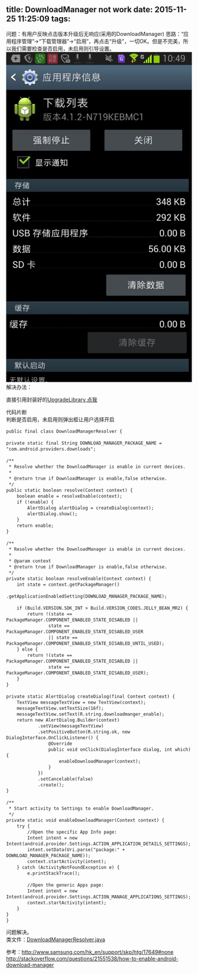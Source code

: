 title: DownloadManager not work
date: 2015-11-25 11:25:09
tags:
---
问题：有用户反映点击版本升级后无响应(采用的DownloadManager)
思路：“应用程序管理”->“下载管理器”->“启用”，再点击“升级”，一切OK。但是不完美，所以我们需要检查是否启用，未启用则引导设置。    
![](/css/images/20151125_DownloadMangerEnable.webp)  
解决办法：    
<!--more-->    
直接引用封装好的[UpgradeLibrary,点我](https://github.com/2tu/upgrade)

代码片断  
判断是否启用，未启用则弹出框让用户选择开启

	public final class DownloadManagerResolver {

    private static final String DOWNLOAD_MANAGER_PACKAGE_NAME = "com.android.providers.downloads";

    /**
     * Resolve whether the DownloadManager is enable in current devices.
     *
     * @return true if DownloadManager is enable,false otherwise.
     */
    public static boolean resolve(Context context) {
        boolean enable = resolveEnable(context);
        if (!enable) {
            AlertDialog alertDialog = createDialog(context);
            alertDialog.show();
        }
        return enable;
    }

    /**
     * Resolve whether the DownloadManager is enable in current devices.
     *
     * @param context
     * @return true if DownloadManager is enable,false otherwise.
     */
    private static boolean resolveEnable(Context context) {
        int state = context.getPackageManager()
                .getApplicationEnabledSetting(DOWNLOAD_MANAGER_PACKAGE_NAME);

        if (Build.VERSION.SDK_INT > Build.VERSION_CODES.JELLY_BEAN_MR2) {
            return !(state == PackageManager.COMPONENT_ENABLED_STATE_DISABLED ||
                    state == PackageManager.COMPONENT_ENABLED_STATE_DISABLED_USER
                    || state == PackageManager.COMPONENT_ENABLED_STATE_DISABLED_UNTIL_USED);
        } else {
            return !(state == PackageManager.COMPONENT_ENABLED_STATE_DISABLED ||
                    state == PackageManager.COMPONENT_ENABLED_STATE_DISABLED_USER);
        }
    }

    private static AlertDialog createDialog(final Context context) {
        TextView messageTextView = new TextView(context);
        messageTextView.setTextSize(16f);
        messageTextView.setText(R.string.downloadmanger_enable);
        return new AlertDialog.Builder(context)
                .setView(messageTextView)
                .setPositiveButton(R.string.ok, new DialogInterface.OnClickListener() {
                    @Override
                    public void onClick(DialogInterface dialog, int which) {
                        enableDownloadManager(context);
                    }
                })
                .setCancelable(false)
                .create();
    }

    /**
     * Start activity to Settings to enable DownloadManager.
     */
    private static void enableDownloadManager(Context context) {
        try {
            //Open the specific App Info page:
            Intent intent = new Intent(android.provider.Settings.ACTION_APPLICATION_DETAILS_SETTINGS);
            intent.setData(Uri.parse("package:" + DOWNLOAD_MANAGER_PACKAGE_NAME));
            context.startActivity(intent);
        } catch (ActivityNotFoundException e) {
            e.printStackTrace();

            //Open the generic Apps page:
            Intent intent = new Intent(android.provider.Settings.ACTION_MANAGE_APPLICATIONS_SETTINGS);
            context.startActivity(intent);
        }
    }
    }    
    

问题解决。    
类文件：[DownloadManagerResolver.java](https://github.com/2tu/ZYLibrary/blob/master/ZYLibrary/src/com/zongyou/library/app/upgrade/DownloadManagerResolver.java)



参考：http://www.samsung.com/hk_en/support/skp/htg/17649#none
http://stackoverflow.com/questions/21551538/how-to-enable-android-download-manager